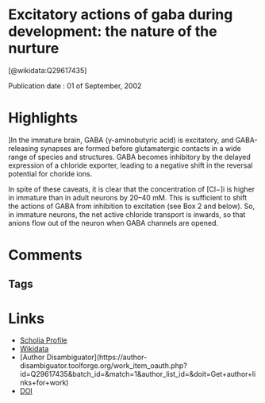 
Excitatory actions of gaba during development: the nature of the nurture
========================================================================
  
  [@wikidata:Q29617435]  
  
Publication date : 01 of September, 2002  

# Highlights
]In the immature brain, GABA (γ-aminobutyric acid) is excitatory, and GABA-releasing synapses are formed before glutamatergic contacts in a wide range of species and structures. GABA becomes inhibitory by the delayed expression of a chloride exporter, leading to a negative shift in the reversal potential for choride ions.

In spite of these caveats, it is clear that the concentration of [Cl−]i is higher in immature than in adult neurons by 20–40 mM. This is sufficient to shift the actions of GABA from inhibition to excitation (see Box 2 and below). So, in immature neurons, the net active chloride transport is inwards, so that anions flow out of the neuron when GABA channels are opened.





# Comments

## Tags

# Links
  
 * [Scholia Profile](https://scholia.toolforge.org/work/Q29617435)  
 * [Wikidata](https://www.wikidata.org/wiki/Q29617435)  
 * [Author Disambiguator](https://author-
disambiguator.toolforge.org/work_item_oauth.php?id=Q29617435&batch_id=&match=1&author_list_id=&doit=Get+author+links+for+work)  
 * [DOI](https://doi.org/10.1038/NRN920)  
